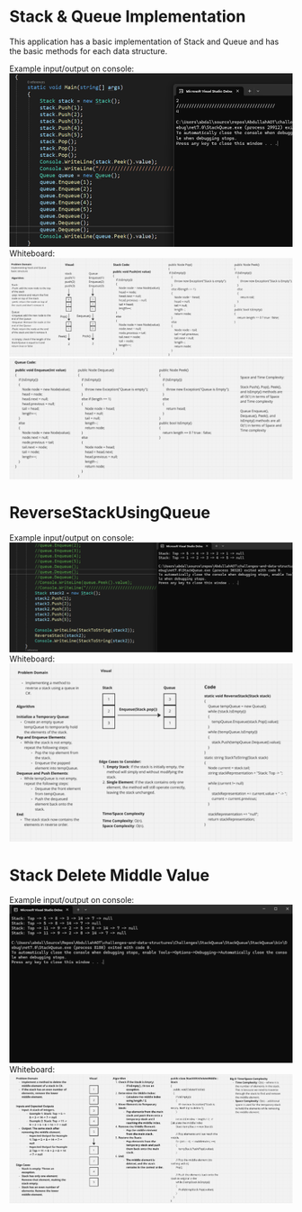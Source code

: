 # Stack & Queue Implementation
This application has a basic implementation of Stack and Queue and has the
basic methods for each data structure.

Example input/output on console:
![Console Example](Images/StackQueueConsole.png)
Whiteboard:
![Whiteboard for StackQueue](Images/StackQueue1.png)
![Whiteboard for StackQueue](Images/StackQueue2.png)

# ReverseStackUsingQueue

Example input/output on console:
![Console Example](Images/ReverseStackUsingQueueConsole.png)
Whiteboard:
![Whiteboard for StackQueue](Images/ReverseStackUsingQueue.png)

# Stack Delete Middle Value

Example input/output on console:
![Console Example](Images/StackDeleteMiddleConsole.png)
Whiteboard:
![Whiteboard for StackQueue](Images/StackDeleteMiddle.png)
